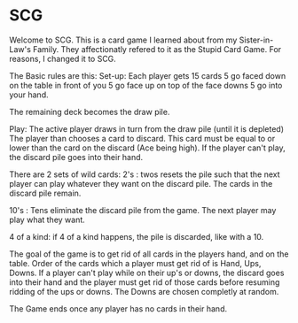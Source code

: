 # SCG
Welcome to SCG. This is a card game I learned about from my Sister-in-Law's Family. They affectionatly refered to it as the Stupid Card Game. For reasons, I changed it to SCG. 

The Basic rules are this:
Set-up:
Each player gets 15 cards 
5 go faced down on the table in front of you
5 go face up on top of the face downs
5 go into your hand.

The remaining deck becomes the draw pile.

Play:
The active player draws in turn from the draw pile (until it is depleted) 
The player than chooses a card to discard. This card must be equal to or lower than the card on the discard (Ace being high). If the player can't play, the discard pile goes into their hand.

There are 2 sets of wild cards:
2's : twos resets the pile such that the next player can play whatever they want on the discard pile. The cards in the discard pile remain.

10's : Tens eliminate the discard pile from the game. The next player may play what they want.

4 of a kind: if 4 of a kind happens, the pile is discarded, like with a 10.

The goal of the game is to get rid of all cards in the players hand, and on the table. Order of the cards which a player must get rid of is Hand, Ups, Downs. If a player can't play while on their up's or downs, the discard goes into their hand and the player must get rid of those cards before resuming ridding of the ups or downs.
The Downs are chosen completly at random.

The Game ends once any player has no cards in their hand.


